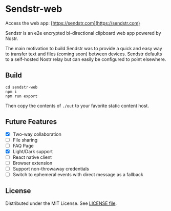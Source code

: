# Sendstr-web

Access the web app: [https://sendstr.com](https://sendstr.com)

Sendstr is an e2e encrypted bi-directional clipboard web app powered by Nostr.

The main motivation to build Sendstr was to provide a quick and easy way to transfer text and files (coming soon) between devices. Sendstr defaults to a self-hosted Nostr relay but can easily be configured to point elsewhere.

## Build

```
cd sendstr-web
npm i
npm run export
```

Then copy the contents of `./out` to your favorite static content host.

## Future Features

- [X] Two-way collaboration
- [ ] File sharing
- [ ] FAQ Page
- [X] Light/Dark support
- [ ] React native client
- [ ] Browser extension
- [ ] Support non-throwaway credentials
- [ ] Switch to ephemeral events with direct message as a fallback

## License

Distributed under the MIT License. See [LICENSE file](LICENSE).
